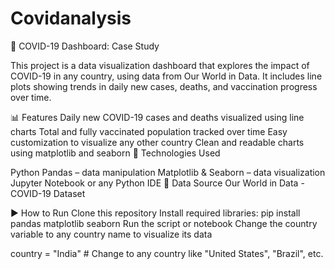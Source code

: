 # Covidanalysis
🦠 COVID-19 Dashboard: Case Study

This project is a data visualization dashboard that explores the impact of COVID-19 in any country, using data from Our World in Data. It includes line plots showing trends in daily new cases, deaths, and vaccination progress over time.

📊 Features
Daily new COVID-19 cases and deaths visualized using line charts
Total and fully vaccinated population tracked over time
Easy customization to visualize any other country
Clean and readable charts using matplotlib and seaborn
🧰 Technologies Used

Python
Pandas – data manipulation
Matplotlib & Seaborn – data visualization
Jupyter Notebook or any Python IDE
📁 Data Source
Our World in Data - COVID-19 Dataset

▶️ How to Run
Clone this repository
Install required libraries: pip install pandas matplotlib seaborn
Run the script or notebook
Change the country variable to any country name to visualize its data

country = "India"  # Change to any country like "United States", "Brazil", etc.
